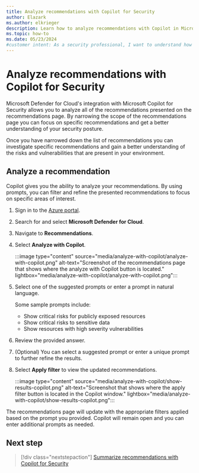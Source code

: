 ```yaml
---
title: Analyze recommendations with Copilot for Security
author: Elazark
ms.author: elkrieger
description: Learn how to analyze recommendations with Copilot in Microsoft Defender for Cloud and improve your security posture.
ms.topic: how-to
ms.date: 05/23/2024
#customer intent: As a security professional, I want to understand how to use Copilot to analyze recommendations in Defender for Cloud so that I can improve my security posture.
---
```


# Analyze recommendations with Copilot for Security

Microsoft Defender for Cloud's integration with Microsoft Copilot for Security allows you to analyze all of the recommendations presented on the recommendations page. By narrowing the scope of the recommendations page you can focus on specific recommendations and get a better understanding of your security posture.

Once you have narrowed down the list of recommendations you can investigate specific recommendations and gain a better understanding of the risks and vulnerabilities that are present in your environment.

## Analyze a recommendation

Copilot gives you the ability to analyze your recommendations. By using prompts, you can filter and refine the presented recommendations to focus on specific areas of interest.

1. Sign in to the [Azure portal](https://portal.azure.com).

1. Search for and select **Microsoft Defender for Cloud**.

1. Navigate to **Recommendations**.

1. Select **Analyze with Copilot**.

    :::image type="content" source="media/analyze-with-copilot/analyze-with-copilot.png" alt-text="Screenshot of the recommendations page that shows where the analyze with Copilot button is located." lightbox="media/analyze-with-copilot/analyze-with-copilot.png":::

1. Select one of the suggested prompts or enter a prompt in natural language.

    Some sample prompts include:

    - Show critical risks for publicly exposed resources
    - Show critical risks to sensitive data
    - Show resources with high severity vulnerabilities

1. Review the provided answer.

1. (Optional) You can select a suggested prompt or enter a unique prompt to further refine the results.

1. Select **Apply filter** to view the updated recommendations.

    :::image type="content" source="media/analyze-with-copilot/show-results-copilot.png" alt-text="Screenshot that shows where the apply filter button is located in the Copilot window." lightbox="media/analyze-with-copilot/show-results-copilot.png":::

The recommendations page will update with the appropriate filters applied based on the prompt you provided. Copilot will remain open and you can enter additional prompts as needed.

## Next step

> [!div class="nextstepaction"]
> [Summarize recommendations with Copilot for Security](summarize-with-copilot.md)
